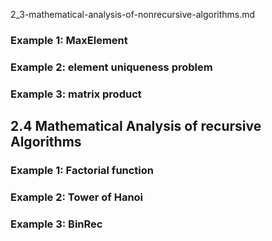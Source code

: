 



2_3-mathematical-analysis-of-nonrecursive-algorithms.md


### Example 1: MaxElement

### Example 2: element uniqueness problem

### Example 3: matrix product



## 2.4 Mathematical Analysis of recursive Algorithms

### Example 1: Factorial function


### Example 2: Tower of Hanoi


### Example 3: BinRec
